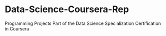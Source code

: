 # Data-Science-Coursera-Rep
Programming Projects Part of the Data Science Specialization Certification in Coursera 
